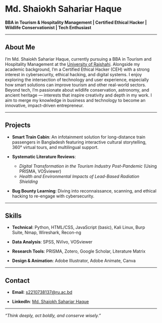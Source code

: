 # Md. Shaiokh Sahariar Haque

**BBA in Tourism & Hospitality Management | Certified Ethical Hacker | Wildlife Conservationist | Tech Enthusiast**

---

## About Me

I’m Md. Shaiokh Sahariar Haque, currently pursuing a BBA in Tourism and Hospitality Management at the [University of Rajshahi](https://www.ru.ac.bd/). Alongside my academic background, I’m a Certified Ethical Hacker (CEH) with a strong interest in cybersecurity, ethical hacking, and digital systems. I enjoy exploring the intersection of technology and user experience, especially how smart solutions can improve tourism and other real-world sectors. Beyond tech, I’m passionate about wildlife conservation, astronomy, and ancient heritage — interests that inspire creativity and depth in my work. I aim to merge my knowledge in business and technology to become an innovative, impact-driven entrepreneur.

---

## Projects

- **Smart Train Cabin**: An infotainment solution for long-distance train passengers in Bangladesh featuring interactive cultural storytelling, 360° virtual tours, and multilingual support.

- **Systematic Literature Reviews**:
  - *Digital Transformation in the Tourism Industry Post-Pandemic* (Using PRISMA, VOSviewer)
  - *Health and Environmental Impacts of Lead-Based Radiation Shielding*

- **Bug Bounty Learning**: Diving into reconnaissance, scanning, and ethical hacking to re-engage with cybersecurity.

---

## Skills

- **Technical**: Python, HTML/CSS, JavaScript (basic), Kali Linux, Burp Suite, Nmap, Wireshark, Recon-ng

- **Data Analysis**: SPSS, NVivo, VOSviewer

- **Research Tools**: PRISMA, Zotero, Google Scholar, Literature Matrix

- **Design & Animation**: Adobe Illustrator, Adobe Animate, Canva

---

## Contact

- **Email**: [s2210738137@ru.ac.bd](mailto:s2210738137@ru.ac.bd)

- **LinkedIn**: [Md. Shaiokh Sahariar Haque](https://www.linkedin.com/in/sahariar-haque/)

---

*“Think deeply, act boldly, and conserve wisely.”*
